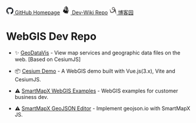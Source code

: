 [![github](./assets/github-mark-20.png)  GitHub Homepage](https://github.com/zheyi420)
[![Dev-Wiki](./assets/obsidian-icon-25.png)  Dev-Wiki Repo](https://github.com/zheyi420/Dev-Wiki)
[![cnblogs](./assets/cnblogs-logo-20.png)  博客园](https://www.cnblogs.com/zheyi420/)


# WebGIS Dev Repo

- <span title="积极开发中 🔄 Active🚀">✨ [GeoDataVis](https://zheyi420.github.io/GeoDataVis/) - View map services and geographic data files on the web. [Based on CesiumJS]

- <span title="该项目已停止开发 🔄 This project has ceased development">📦 [Cesium Demo](https://zheyi420.github.io/cesium-demo/)</span> - A WebGIS demo built with Vue.js(3.x), Vite and CesiumJS.

- <span title="由于CDN源失效导致异常 🔄 Abnormalities caused by CDN source failure">⚠️ [SmartMapX WebGIS Examples](https://zheyi420.github.io/smartmapx-webgis-examples/)</span> - WebGIS examples for customer business dev.

- <span title="由于CDN源失效导致异常 🔄 Abnormalities caused by CDN source failure">⚠️ [SmartMapX GeoJSON Editor](https://zheyi420.github.io/smartmapx.geojson.io/)</span> - Implement geojson.io with SmartMapX JS.
